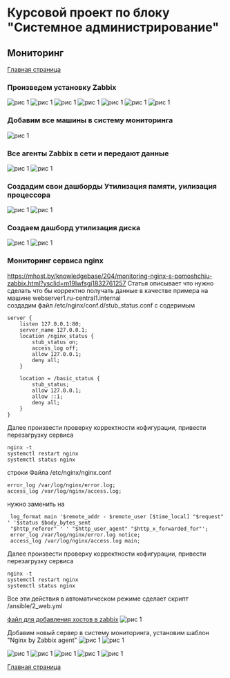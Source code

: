 # Курсовой проект по блоку "Системное администрирование"

 
## Мониторинг
[Главная страница](https://github.com/ysatii/Course_project_on_the_block_System_Administration/blob/main/README.md)

### Произведем установку Zabbix  
![рис 1](https://github.com/ysatii/Course_project_on_the_block_System_Administration/blob/main/img/zabbix1.jpg)
![рис 1](https://github.com/ysatii/Course_project_on_the_block_System_Administration/blob/main/img/zabbix1_1.jpg)
![рис 1](https://github.com/ysatii/Course_project_on_the_block_System_Administration/blob/main/img/zabbix1_2.jpg)
![рис 1](https://github.com/ysatii/Course_project_on_the_block_System_Administration/blob/main/img/zabbix1_3.jpg)
![рис 1](https://github.com/ysatii/Course_project_on_the_block_System_Administration/blob/main/img/zabbix1_4.jpg)
![рис 1](https://github.com/ysatii/Course_project_on_the_block_System_Administration/blob/main/img/zabbix1_5.jpg)
![рис 1](https://github.com/ysatii/Course_project_on_the_block_System_Administration/blob/main/img/zabbix1_6.jpg)

### Добавим все машины в систему мониторинга  
![рис 1](https://github.com/ysatii/Course_project_on_the_block_System_Administration/blob/main/img/zabbix1_7.jpg)

### Все агенты Zabbix в сети и передают данные
![рис 1](https://github.com/ysatii/Course_project_on_the_block_System_Administration/blob/main/img/zabbix1_8.jpg)
![рис 1](https://github.com/ysatii/Course_project_on_the_block_System_Administration/blob/main/img/zabbix1_9.jpg)

### Создадим свои дашборды Утилизация памяти, уилизация процессора
![рис 1](https://github.com/ysatii/Course_project_on_the_block_System_Administration/blob/main/img/zabbix1_10.jpg)
![рис 1](https://github.com/ysatii/Course_project_on_the_block_System_Administration/blob/main/img/zabbix1_11.jpg)

### Создаем дашборд утилизация диска
![рис 1](https://github.com/ysatii/Course_project_on_the_block_System_Administration/blob/main/img/zabbix1_12.jpg)
![рис 1](https://github.com/ysatii/Course_project_on_the_block_System_Administration/blob/main/img/zabbix1_13.jpg)

### Мониторинг сервиса nginx  
https://mhost.by/knowledgebase/204/monitoring-nginx-s-pomoshchiu-zabbix.html?ysclid=m19lwfsgj1832761257 
Статья описывает что нужно сделать что бы корректно получать данные в качестве примера на машине webserver1.ru-central1.internal  
создадим файл  /etc/nginx/conf.d/stub_status.conf с содеримым   

```
server {
    listen 127.0.0.1:80;
    server_name 127.0.0.1;
    location /nginx_status {
        stub_status on;
        access_log off;
        allow 127.0.0.1;
        deny all;
    }

    location = /basic_status {
        stub_status;
        allow 127.0.0.1;
        allow ::1;
        deny all;
    }
}
```


Далее произвести проверку корректности кофигурации, привести перезагрузку сервиса  
```
nginx -t
systemctl restart nginx
systemctl status nginx
```


строки Файла /etc/nginx/nginx.conf
```
error_log /var/log/nginx/error.log;
access_log /var/log/nginx/access.log;
```


нужно заменить на 
```
 log_format main '$remote_addr - $remote_user [$time_local] "$request" ' '$status $body_bytes_sent 
 "$http_referer" ' ' "$http_user_agent" "$http_x_forwarded_for"';
 error_log /var/log/nginx/error.log notice;
 access_log /var/log/nginx/access.log main;
 ```

Далее произвести проверку корректности кофигурации, привести перезагрузку сервиса 
 ```
nginx -t
systemctl restart nginx
systemctl status nginx
```
Все эти действия в автоматическом режиме сделает скрипт /ansible/2_web.yml


[файл для   добавления хостов в zabbix](https://github.com/ysatii/Course_project_on_the_block_System_Administration/blob/main/zbx_export_hosts.yaml)
![рис 1](https://github.com/ysatii/Course_project_on_the_block_System_Administration/blob/main/img/zabbix1_21.jpg)

Добавим новый сервер в систему мониторинга, установим шаблон "Nginx by Zabbix agent"
![рис 1](https://github.com/ysatii/Course_project_on_the_block_System_Administration/blob/main/img/zabbix1_19.jpg)
![рис 1](https://github.com/ysatii/Course_project_on_the_block_System_Administration/blob/main/img/zabbix1_20.jpg)

![рис 1](https://github.com/ysatii/Course_project_on_the_block_System_Administration/blob/main/img/zabbix1_14.jpg)
![рис 1](https://github.com/ysatii/Course_project_on_the_block_System_Administration/blob/main/img/zabbix1_15.jpg)
![рис 1](https://github.com/ysatii/Course_project_on_the_block_System_Administration/blob/main/img/zabbix1_16.jpg)
![рис 1](https://github.com/ysatii/Course_project_on_the_block_System_Administration/blob/main/img/zabbix1_17.jpg)
![рис 1](https://github.com/ysatii/Course_project_on_the_block_System_Administration/blob/main/img/zabbix1_18.jpg)

[Главная страница](https://github.com/ysatii/Course_project_on_the_block_System_Administration/blob/main/README.md)